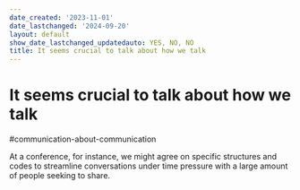 ```yaml
---
date_created: '2023-11-01'
date_lastchanged: '2024-09-20'
layout: default
show_date_lastchanged_updatedauto: YES, NO, NO
title: It seems crucial to talk about how we talk
---
```

# It seems crucial to talk about how we talk

#communication-about-communication

At a conference, for instance, we might agree on specific structures and codes to streamline conversations under time pressure with a large amount of people seeking to share. 